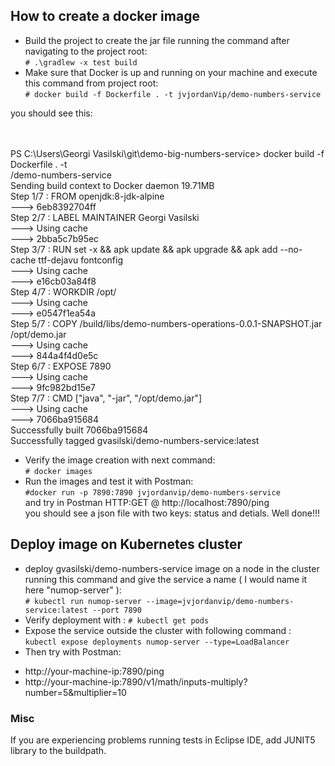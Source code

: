## How to create a docker image

 * Build the project to create the jar file running the command after navigating to the project root:<br />
 `# .\gradlew -x test build`
 * Make sure that Docker is up and running on your machine and execute this command from project root:<br />
 `# docker build -f Dockerfile . -t jvjordanVip/demo-numbers-service`
 
 
 you should see this:
 
 <br />
 <br />PS C:\Users\Georgi Vasilski\git\demo-big-numbers-service> docker build -f Dockerfile . -t <br />/demo-numbers-service
<br />Sending build context to Docker daemon  19.71MB
<br />Step 1/7 : FROM openjdk:8-jdk-alpine
<br /> ---> 6eb8392704ff
<br />Step 2/7 : LABEL MAINTAINER Georgi Vasilski
<br /> ---> Using cache
<br /> ---> 2bba5c7b95ec
<br />Step 3/7 : RUN set -x   && apk update && apk upgrade && apk add --no-cache ttf-dejavu fontconfig
 <br />---> Using cache
<br /> ---> e16cb03a84f8
<br />Step 4/7 : WORKDIR /opt/
 <br />---> Using cache
 <br />---> e0547f1ea54a
<br />Step 5/7 : COPY /build/libs/demo-numbers-operations-0.0.1-SNAPSHOT.jar /opt/demo.jar
 <br />---> Using cache
<br /> ---> 844a4f4d0e5c
<br />Step 6/7 : EXPOSE 7890
<br /> ---> Using cache
<br /> ---> 9fc982bd15e7
<br />Step 7/7 : CMD ["java", "-jar", "/opt/demo.jar"]
<br /> ---> Using cache
<br /> ---> 7066ba915684
<br />Successfully built 7066ba915684
<br />Successfully tagged gvasilski/demo-numbers-service:latest

* Verify the image creation with next command:<br />
`# docker images`
* Run the images and test it with Postman: <br />
`#docker run -p 7890:7890 jvjordanvip/demo-numbers-service`<br />
and try in Postman HTTP:GET @ http://localhost:7890/ping<br />
you should see a json file with two keys: status and detials. Well done!!!


## Deploy image on Kubernetes cluster

* deploy gvasilski/demo-numbers-service image on a node in the cluster running this command and give the
service a name ( I would name it here "numop-server" ):<br />
`# kubectl run numop-server --image=jvjordanvip/demo-numbers-service:latest --port 7890`
* Verify deployment with : `# kubectl get pods`
* Expose the service outside the cluster with following command : <br />
`kubectl expose deployments numop-server --type=LoadBalancer`
* Then try with Postman:<br />
- http://your-machine-ip:7890/ping
- http://your-machine-ip:7890/v1/math/inputs-multiply?number=5&multiplier=10

### Misc
If you are experiencing problems running tests in Eclipse IDE, add JUNIT5 library to the buildpath.


